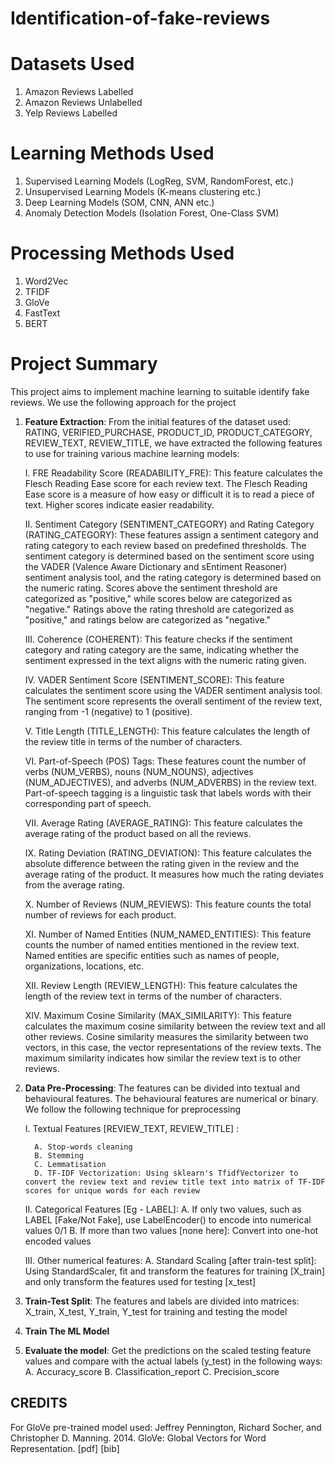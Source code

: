 # Identification-of-fake-reviews
# Datasets Used
1. Amazon Reviews Labelled
2. Amazon Reviews Unlabelled
3. Yelp Reviews Labelled

# Learning Methods Used
1. Supervised Learning Models (LogReg, SVM, RandomForest, etc.)
2. Unsupervised Learning Models (K-means clustering etc.)
3. Deep Learning Models (SOM, CNN, ANN etc.)
4. Anomaly Detection Models (Isolation Forest, One-Class SVM)

# Processing Methods Used
1. Word2Vec
2.  TFIDF
3. GloVe
4. FastText
5. BERT

# Project Summary
This project aims to implement machine learning to suitable identify fake reviews. We use the following approach for the project

1. __Feature Extraction__: From the initial features of the dataset used: RATING, VERIFIED_PURCHASE, PRODUCT_ID, PRODUCT_CATEGORY, REVIEW_TEXT, REVIEW_TITLE, we have extracted the following features to use for training various machine learning models:
   
     I.  FRE Readability Score (READABILITY_FRE): This feature calculates the Flesch Reading Ease score for each review text. The Flesch Reading Ease score is a measure of how easy or difficult it is to read a piece of text. Higher scores indicate easier readability.

      II.  Sentiment Category (SENTIMENT_CATEGORY) and Rating Category (RATING_CATEGORY): These features assign a sentiment category and rating category to each review based on predefined thresholds. The sentiment category is determined based on the sentiment score using the VADER (Valence Aware Dictionary and sEntiment Reasoner) sentiment analysis tool, and the rating category is determined based on the numeric rating. Scores above the sentiment threshold are categorized as "positive," while scores below are categorized as "negative." Ratings above the rating threshold are categorized as "positive," and ratings below are categorized as "negative."

      III. Coherence (COHERENT): This feature checks if the sentiment category and rating category are the same, indicating whether the sentiment expressed in the text aligns with the numeric rating given.

      IV. VADER Sentiment Score (SENTIMENT_SCORE): This feature calculates the sentiment score using the VADER sentiment analysis tool. The sentiment score represents the overall sentiment of the review text, ranging from -1 (negative) to 1 (positive).

      V. Title Length (TITLE_LENGTH): This feature calculates the length of the review title in terms of the number of characters.

      VI. Part-of-Speech (POS) Tags: These features count the number of verbs (NUM_VERBS), nouns (NUM_NOUNS), adjectives (NUM_ADJECTIVES), and adverbs (NUM_ADVERBS) in the review text. Part-of-speech tagging is a linguistic task that labels words with their corresponding part of speech.

      VII. Average Rating (AVERAGE_RATING): This feature calculates the average rating of the product based on all the reviews.

      IX. Rating Deviation (RATING_DEVIATION): This feature calculates the absolute difference between the rating given in the review and the average rating of the product. It measures how much the rating deviates from the average rating.

      X.  Number of Reviews (NUM_REVIEWS): This feature counts the total number of reviews for each product.

      XI. Number of Named Entities (NUM_NAMED_ENTITIES): This feature counts the number of named entities mentioned in the review text. Named entities are specific entities such as names of people, organizations, locations, etc.

      XII. Review Length (REVIEW_LENGTH): This feature calculates the length of the review text in terms of the number of characters.

      XIV. Maximum Cosine Similarity (MAX_SIMILARITY): This feature calculates the maximum cosine similarity between the review text and all other reviews. Cosine similarity measures the similarity between two vectors, in this case, the vector representations of the review texts. The maximum similarity indicates how similar the review text is to other reviews.

2. __Data Pre-Processing__: The features can be divided into textual and behavioural features. The behavioural features are numerical or binary. We follow the following technique for preprocessing
   
      I. Textual Features [REVIEW_TEXT, REVIEW_TITLE] :

         A. Stop-words cleaning
         B. Stemming
         C. Lemmatisation
         D. TF-IDF Vectorization: Using sklearn's TfidfVectorizer to convert the review text and review title text into matrix of TF-IDF scores for unique words for each review

     II. Categorical Features [Eg - LABEL]:
         A. If only two values, such as LABEL [Fake/Not Fake], use LabelEncoder() to encode into numerical values 0/1
         B. If more than two values [none here]: Convert into one-hot encoded values

     III. Other numerical features:
         A. Standard Scaling [after train-test split]: Using StandardScaler, fit and transform the features for training [X_train] and only transform the features used for testing [x_test]

3. __Train-Test Split__: The features and labels are divided into matrices: X_train, X_test, Y_train, Y_test for training and testing the model

4. __Train The ML Model__

5. __Evaluate the model__: Get the predictions on the scaled testing feature values and compare with the actual labels (y_test) in the following ways:
       A. Accuracy_score
       B. Classification_report
       C. Precision_score

## CREDITS
For GloVe pre-trained model used: Jeffrey Pennington, Richard Socher, and Christopher D. Manning. 2014. GloVe: Global Vectors for Word Representation. [pdf] [bib]


     
